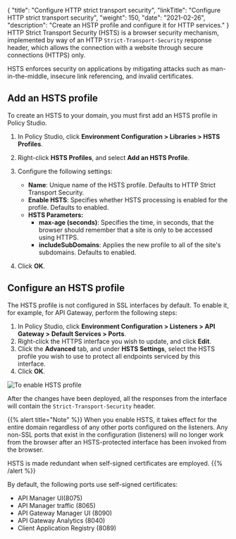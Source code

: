 {
"title": "Configure HTTP strict transport security",
  "linkTitle": "Configure HTTP strict transport security",
  "weight": 150,
  "date": "2021-02-26",
  "description": "Create an HSTP profile and configure it for HTTP services."
}
HTTP Strict Transport Security (HSTS) is a browser security mechanism, implemented by way of an HTTP `Strict-Transport-Security` response header, which allows the connection with a website through secure connections (HTTPS) only.

HSTS enforces security on applications by mitigating attacks such as man-in-the-middle, insecure link referencing, and invalid certificates.

## Add an HSTS profile

To create an HSTS to your domain, you must first add an HSTS profile in Policy Studio.

1. In Policy Studio, click **Environment Configuration > Libraries > HSTS Profiles**.
2. Right-click **HSTS Profiles**, and select **Add an HSTS Profile**.
3. Configure the following settings:

   * **Name**: Unique name of the HSTS profile. Defaults to HTTP Strict Transport Security.
   * **Enable HSTS**: Specifies whether HSTS processing is enabled for the profile. Defaults to enabled.
   * **HSTS Parameters:**
     * **max-age (seconds)**: Specifies the time, in seconds, that the browser should remember that a site is only to be accessed using HTTPS.
     * **includeSubDomains**: Applies the new profile to all of the site's subdomains. Defaults to enabled.
4. Click **OK**.

## Configure an HSTS profile

The HSTS profile is not configured in SSL interfaces by default. To enable it, for example, for API Gateway, perform the following steps:

1. In Policy Studio, click **Environment Configuration > Listeners > API Gateway > Default Services > Ports**.
2. Right-click the HTTPS interface you wish to update, and click **Edit**.
3. Click the **Advanced** tab, and under **HSTS Settings**, select the HSTS profile you wish to use to protect all endpoints serviced by this interface.
4. Click **OK**.

![To enable HSTS profile](/Images/docbook/images/general/hsts5.png)

After the changes have been deployed, all the responses from the interface will contain the `Strict-Transport-Security` header.

{{% alert title="Note" %}}
When you enable HSTS, it takes effect for the entire domain regardless of any other ports configured on the listeners. Any non-SSL ports that exist in the configuration (listeners) will no longer work from the browser after an HSTS-protected interface has been invoked from the browser.

HSTS is made redundant when self-signed certificates are employed.
{{% /alert %}}

By default, the following ports use self-signed certificates:

* API Manager UI(8075)
* API Manager traffic (8065)
* API Gateway Manager UI (8090)
* API Gateway Analytics (8040)
* Client Application Registry (8089)